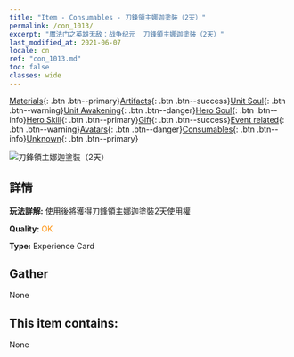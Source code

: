 ```yaml
---
title: "Item - Consumables - 刀鋒領主娜迦塗裝（2天）"
permalink: /con_1013/
excerpt: "魔法门之英雄无敌：战争纪元  刀鋒領主娜迦塗裝（2天）"
last_modified_at: 2021-06-07
locale: cn
ref: "con_1013.md"
toc: false
classes: wide
---
```

 [Materials](/ItemsCN/){: .btn .btn--primary}[Artifacts](/ItemsCN/Artifacts/){: .btn .btn--success}[Unit Soul](/ItemsCN/UnitSoul/){: .btn .btn--warning}[Unit Awakening](/ItemsCN/UnitAwakening/){: .btn .btn--danger}[Hero Soul](/ItemsCN/HeroSoul/){: .btn .btn--info}[Hero Skill](/ItemsCN/HeroSkill/){: .btn .btn--primary}[Gift](/ItemsCN/Gift/){: .btn .btn--success}[Event related](/ItemsCN/Events/){: .btn .btn--warning}[Avatars](/ItemsCN/Avatars/){: .btn .btn--danger}[Consumables](/ItemsCN/Consumables/){: .btn .btn--info}[Unknown](/ItemsCN/Unknown/){: .btn .btn--primary}

 ![刀鋒領主娜迦塗裝（2天）](/images/u/ti_najia.jpg)

## 詳情
 **玩法詳解:** 使用後將獲得刀鋒領主娜迦塗裝2天使用權

 **Quality:** <span style="color: #FF8C00">OK</span>

 **Type:** Experience Card

## Gather

  None

## This item contains:

  None

